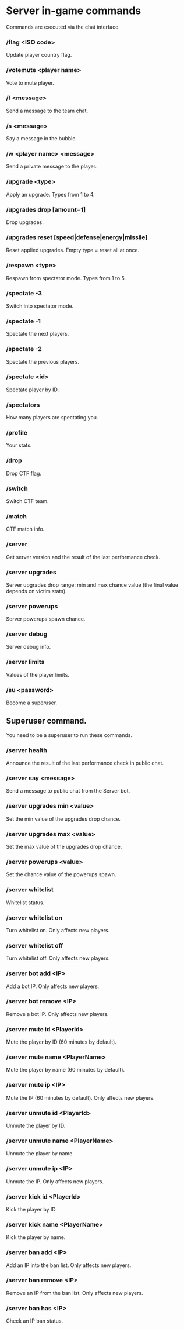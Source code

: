 # Server in-game commands

Commands are executed via the chat interface.

### /flag \<ISO code\>

Update player country flag.

### /votemute \<player name\>

Vote to mute player.

### /t \<message\>

Send a message to the team chat.

### /s \<message\>

Say a message in the bubble.

### /w \<player name\> \<message\>

Send a private message to the player.

### /upgrade \<type\>

Apply an upgrade. Types from 1 to 4.

### /upgrades drop [amount=1]

Drop upgrades.

### /upgrades reset [speed|defense|energy|missile]

Reset applied upgrades. Empty type = reset all at once.

### /respawn \<type\>

Respawn from spectator mode. Types from 1 to 5.

### /spectate -3

Switch into spectator mode.

### /spectate -1

Spectate the next players.

### /spectate -2

Spectate the previous players.

### /spectate \<id\>

Spectate player by ID.

### /spectators

How many players are spectating you.

### /profile

Your stats.

### /drop

Drop CTF flag.

### /switch

Switch CTF team.

### /match

CTF match info.

### /server

Get server version and the result of the last performance check.

### /server upgrades

Server upgrades drop range: min and max chance value (the final value depends on victim stats).

### /server powerups

Server powerups spawn chance.

### /server debug

Server debug info.

### /server limits

Values of the player limits.

### /su \<password\>

Become a superuser.

## Superuser command.

You need to be a superuser to run these commands.

### /server health

Announce the result of the last performance check in public chat.

### /server say \<message\>

Send a message to public chat from the Server bot.

### /server upgrades min \<value\>

Set the min value of the upgrades drop chance.

### /server upgrades max \<value\>

Set the max value of the upgrades drop chance.

### /server powerups \<value\>

Set the chance value of the powerups spawn.

### /server whitelist

Whitelist status.

### /server whitelist on

Turn whitelist on. Only affects new players.

### /server whitelist off

Turn whitelist off. Only affects new players.

### /server bot add \<IP\>

Add a bot IP. Only affects new players.

### /server bot remove \<IP\>

Remove a bot IP. Only affects new players.

### /server mute id \<PlayerId\>

Mute the player by ID (60 minutes by default).

### /server mute name \<PlayerName\>

Mute the player by name (60 minutes by default).

### /server mute ip \<IP\>

Mute the IP (60 minutes by default). Only affects new players.

### /server unmute id \<PlayerId\>

Unmute the player by ID.

### /server unmute name \<PlayerName\>

Unmute the player by name.

### /server unmute ip \<IP\>

Unmute the IP. Only affects new players.

### /server kick id \<PlayerId\>

Kick the player by ID.

### /server kick name \<PlayerName\>

Kick the player by name.

### /server ban add \<IP\>

Add an IP into the ban list. Only affects new players.

### /server ban remove \<IP\>

Remove an IP from the ban list. Only affects new players.

### /server ban has \<IP\>

Check an IP ban status.
